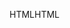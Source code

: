 <span data-ttu-id="642ac-101">HTML</span><span class="sxs-lookup"><span data-stu-id="642ac-101">HTML</span></span>